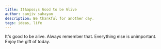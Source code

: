 ```yaml
---
title: It&apos;s Good to be Alive
author: sanjiv sahayam
description: Be thankful for another day.
tags: ideas, life
---
```


It's good to be alive. Always remember that. Everything else is unimportant. Enjoy the gift of today.